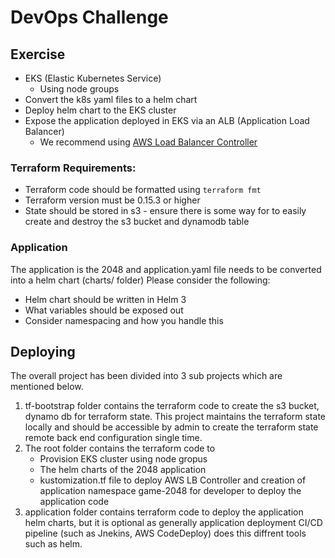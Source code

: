 # DevOps Challenge

## Exercise
* EKS (Elastic Kubernetes Service)
  * Using node groups
* Convert the k8s yaml files to a helm chart
* Deploy helm chart to the EKS cluster
* Expose the application deployed in EKS via an ALB (Application Load Balancer)
    * We recommend using [AWS Load Balancer Controller](https://kubernetes-sigs.github.io/aws-load-balancer-controller/v2.2/)

### Terraform Requirements:
* Terraform code should be formatted using `terraform fmt`
* Terraform version must be 0.15.3 or higher
* State should be stored in s3 - ensure there is some way for to easily create and destroy the s3 bucket and dynamodb table

### Application
The application is the 2048 and application.yaml file needs to be converted into a helm chart (charts/ folder)
Please consider the following:
* Helm chart should be written in Helm 3
* What variables should be exposed out
* Consider namespacing and how you handle this


## Deploying

The overall project has been divided into 3 sub projects which are mentioned below.
1. tf-bootstrap folder contains the terraform code to create the s3 bucket, dynamo db for terraform state. This project maintains the terraform state locally and should be accessible by admin to create the terraform state remote back end configuration single time.
2. The root folder contains the terraform code to 
   - Provision EKS cluster using node gropus
   - The helm charts of the 2048 application
   - kustomization.tf file to deploy AWS LB Controller and creation of application namespace game-2048 for developer to deploy the application code
3. application folder contains terraform code to deploy the application helm charts, but it is optional as generally application deployment CI/CD pipeline (such as Jnekins, AWS CodeDeploy) does this diffrent tools such as helm. 


